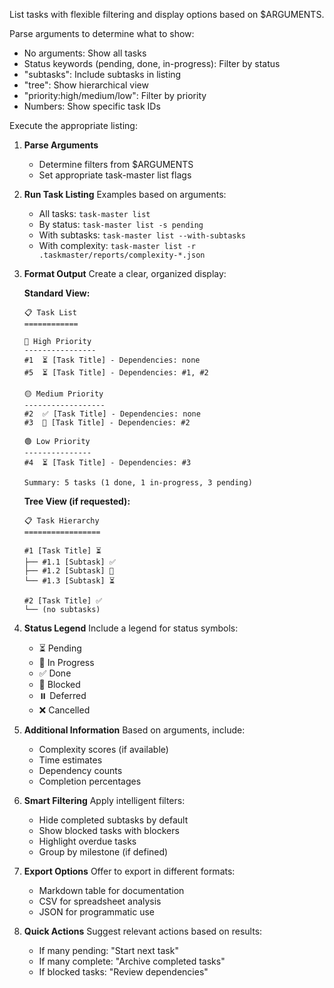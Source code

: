 List tasks with flexible filtering and display options based on $ARGUMENTS.

Parse arguments to determine what to show:
- No arguments: Show all tasks
- Status keywords (pending, done, in-progress): Filter by status
- "subtasks": Include subtasks in listing
- "tree": Show hierarchical view
- "priority:high/medium/low": Filter by priority
- Numbers: Show specific task IDs

Execute the appropriate listing:

1. **Parse Arguments**
   - Determine filters from $ARGUMENTS
   - Set appropriate task-master list flags

2. **Run Task Listing**
   Examples based on arguments:
   - All tasks: `task-master list`
   - By status: `task-master list -s pending`
   - With subtasks: `task-master list --with-subtasks`
   - With complexity: `task-master list -r .taskmaster/reports/complexity-*.json`

3. **Format Output**
   Create a clear, organized display:

   **Standard View:**
   ```
   📋 Task List
   ============
   
   🔴 High Priority
   ----------------
   #1  ⏳ [Task Title] - Dependencies: none
   #5  ⏳ [Task Title] - Dependencies: #1, #2
   
   🟡 Medium Priority
   ------------------
   #2  ✅ [Task Title] - Dependencies: none
   #3  🔄 [Task Title] - Dependencies: #2
   
   🟢 Low Priority
   ---------------
   #4  ⏳ [Task Title] - Dependencies: #3
   
   Summary: 5 tasks (1 done, 1 in-progress, 3 pending)
   ```

   **Tree View (if requested):**
   ```
   📋 Task Hierarchy
   =================
   
   #1 [Task Title] ⏳
   ├── #1.1 [Subtask] ✅
   ├── #1.2 [Subtask] 🔄
   └── #1.3 [Subtask] ⏳
   
   #2 [Task Title] ✅
   └── (no subtasks)
   ```

4. **Status Legend**
   Include a legend for status symbols:
   - ⏳ Pending
   - 🔄 In Progress  
   - ✅ Done
   - 🚧 Blocked
   - ⏸️  Deferred
   - ❌ Cancelled

5. **Additional Information**
   Based on arguments, include:
   - Complexity scores (if available)
   - Time estimates
   - Dependency counts
   - Completion percentages

6. **Smart Filtering**
   Apply intelligent filters:
   - Hide completed subtasks by default
   - Show blocked tasks with blockers
   - Highlight overdue tasks
   - Group by milestone (if defined)

7. **Export Options**
   Offer to export in different formats:
   - Markdown table for documentation
   - CSV for spreadsheet analysis
   - JSON for programmatic use

8. **Quick Actions**
   Suggest relevant actions based on results:
   - If many pending: "Start next task"
   - If many complete: "Archive completed tasks"
   - If blocked tasks: "Review dependencies"